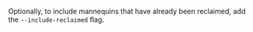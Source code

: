 Optionally, to include mannequins that have already been reclaimed, add the `--include-reclaimed` flag.